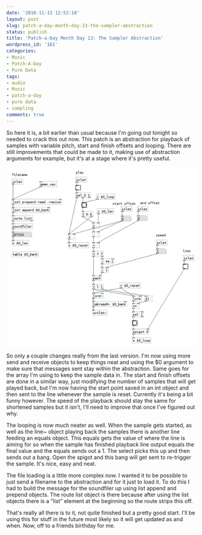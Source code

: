 ```yaml
---
date: '2010-11-13 12:52:10'
layout: post
slug: patch-a-day-month-day-13-the-sampler-abstraction
status: publish
title: 'Patch-a-Day Month Day 13: The Sampler Abstraction'
wordpress_id: '161'
categories:
- Music
- Patch-A-Day
- Pure Data
tags:
- audio
- Music
- patch-a-day
- pure data
- sampling
comments: true
---
```


So here it is, a bit earlier than usual because I'm going out tonight so needed to crack this out now. This patch is an abstraction for playback of samples with variable pitch, start and finish offsets and looping. There are still improvements that could be made to it, making use of abstraction arguments for example, but it's at a stage where it's pretty useful.



![Sampler Abstraction](/a/2010-11-13-patch-a-day-month-day-13-the-sampler-abstraction/13-SamplerAbstraction1.png)

So only a couple changes really from the last version. I'm now using more send and receive objects to keep things neat and using the $0 argument to make sure that messages sent stay within the abstraction. Same goes for the array I'm using to keep the sample data in. The start and finish offsets are done in a similar way, just modifying the number of samples that will get played back, but I'm now having the start point saved in an int object and then sent to the line whenever the sample is reset. Currently it's being a bit funny however. The speed of the playback should stay the same for shortened samples but it isn't, I'll need to improve that once I've figured out why.

The looping is now much neater as well. When the sample gets started, as well as the line~ object playing back the samples there is another line feeding an equals object. This equals gets the value of where the line is aiming for so when the sample has finished playback line output equals the final value and the equals sends out a 1. The select picks this up and then sends out a bang. Open the spigot and this bang will get sent to re-trigger the sample. It's nice, easy and neat.

The file loading is a little more complex now. I wanted it to be possible to just send a filename to the abstraction and for it just to load it. To do this I had to build the message for the soundfiler up using list append and prepend objects. The route list object is there because after using the list objects there is a "list" element at the beginning so the route strips this off.

That's really all there is to it, not quite finished but a pretty good start. I'll be using this for stuff in the future most likely so it will get updated as and when. Now, off to a friends birthday for me.
